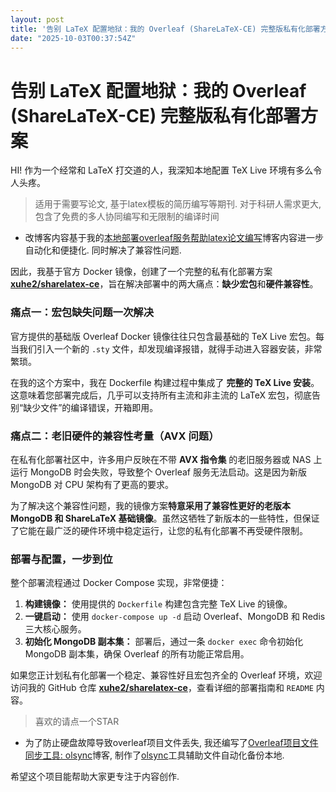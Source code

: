 ```yaml
---
layout: post
title: '告别 LaTeX 配置地狱：我的 Overleaf (ShareLaTeX-CE) 完整版私有化部署方案'
date: "2025-10-03T00:37:54Z"
---
```

告别 LaTeX 配置地狱：我的 Overleaf (ShareLaTeX-CE) 完整版私有化部署方案
====================================================

HI! 作为一个经常和 LaTeX 打交道的人，我深知本地配置 TeX Live 环境有多么令人头疼。

> 适用于需要写论文, 基于latex模板的简历编写等期刊. 对于科研人需求更大, 包含了免费的多人协同编写和无限制的编译时间

*   改博客内容基于我的[本地部署overleaf服务帮助latex论文编写](https://www.cnblogs.com/xuhe2/p/18792632)博客内容进一步自动化和便捷化. 同时解决了兼容性问题.

因此，我基于官方 Docker 镜像，创建了一个完整的私有化部署方案 **[xuhe2/sharelatex-ce](https://github.com/xuhe2/sharelatex-ce)**，旨在解决部署中的两大痛点：**缺少宏包**和**硬件兼容性**。

### 痛点一：宏包缺失问题一次解决

官方提供的基础版 Overleaf Docker 镜像往往只包含最基础的 TeX Live 宏包。每当我们引入一个新的 `.sty` 文件，却发现编译报错，就得手动进入容器安装，非常繁琐。

在我的这个方案中，我在 Dockerfile 构建过程中集成了 **完整的 TeX Live 安装**。这意味着您部署完成后，几乎可以支持所有主流和非主流的 LaTeX 宏包，彻底告别“缺少文件”的编译错误，开箱即用。

### 痛点二：老旧硬件的兼容性考量（AVX 问题）

在私有化部署社区中，许多用户反映在不带 **AVX 指令集** 的老旧服务器或 NAS 上运行 MongoDB 时会失败，导致整个 Overleaf 服务无法启动。这是因为新版 MongoDB 对 CPU 架构有了更高的要求。

为了解决这个兼容性问题，我的镜像方案**特意采用了兼容性更好的老版本 MongoDB 和 ShareLaTeX 基础镜像**。虽然这牺牲了新版本的一些特性，但保证了它能在最广泛的硬件环境中稳定运行，让您的私有化部署不再受硬件限制。

### 部署与配置，一步到位

整个部署流程通过 Docker Compose 实现，非常便捷：

1.  **构建镜像：** 使用提供的 `Dockerfile` 构建包含完整 TeX Live 的镜像。
2.  **一键启动：** 使用 `docker-compose up -d` 启动 Overleaf、MongoDB 和 Redis 三大核心服务。
3.  **初始化 MongoDB 副本集：** 部署后，通过一条 `docker exec` 命令初始化 MongoDB 副本集，确保 Overleaf 的所有功能正常启用。

如果您正计划私有化部署一个稳定、兼容性好且宏包齐全的 Overleaf 环境，欢迎访问我的 GitHub 仓库 **[xuhe2/sharelatex-ce](https://github.com/xuhe2/sharelatex-ce)**，查看详细的部署指南和 `README` 内容。

> 喜欢的请点一个STAR

*   为了防止硬盘故障导致overleaf项目文件丢失, 我还编写了[Overleaf项目文件同步工具: olsync](https://www.cnblogs.com/xuhe2/p/19114012)博客, 制作了[olsync](https://github.com/xuhe2/olsync)工具辅助文件自动化备份本地.

希望这个项目能帮助大家更专注于内容创作.